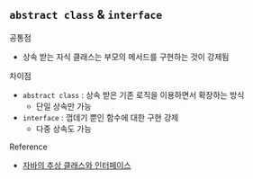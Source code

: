 ## `abstract class` & `interface`

공통점

- 상속 받는 자식 클래스는 부모의 메서드를 구현하는 것이 강제됨

차이점

- `abstract class` : 상속 받은 기존 로직을 이용하면서 확장하는 방식
  - 단일 상속만 가능
- `interface` : 껍데기 뿐인 함수에 대한 구현 강제
  - 다중 상속도 가능

Reference

- [자바의 추상 클래스와 인터페이스](https://brunch.co.kr/@kd4/6)
